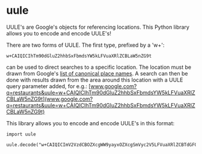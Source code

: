 # uule

UULE's are Google's objects for referencing locations. This Python library allows you to encode and encode UULE's!

There are two forms of UULE. The first type, prefixed by a 'w+':
```
w+CAIQICIhTm90dGluZ2hhbSxFbmdsYW5kLFVuaXRlZCBLaW5nZG9t
```
can be used to direct searches to a specific location. The location must be drawn from Google's [list of canonical place names](https://developers.google.com/google-ads/api/data/geotargets"). A search can then be done with results drawn from the area around this location with a UULE query parameter added, for e.g.: [www.google.com?q=restaurants&uule=w+CAIQICIhTm90dGluZ2hhbSxFbmdsYW5kLFVuaXRlZCBLaW5nZG9t](www.google.com?q=restaurants&uule=w+CAIQICIhTm90dGluZ2hhbSxFbmdsYW5kLFVuaXRlZCBLaW5nZG9t)

This library allows you to encode and encode UULE's in this format:

```python3
import uule

uule.decode("w+CAIQICImV2VzdCBOZXcgWW9yayxOZXcgSmVyc2V5LFVuaXRlZCBTdGF0ZXM")
```


